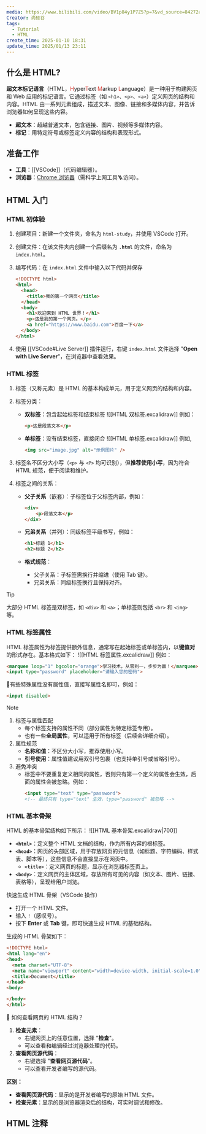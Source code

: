 ```yaml
---
media: https://www.bilibili.com/video/BV1p84y1P7Z5?p=7&vd_source=84272a2d7f72158b38778819be5bc6ad
Creator: 尚硅谷
tags:
  - Tutorial
  - HTML
create_time: 2025-01-10 18:31
update_time: 2025/01/13 23:11
---
```


## 什么是 HTML?

**超文本标记语言**（HTML，<font color="#d83931">H</font>yper<font color="#d83931">T</font>ext <font color="#d83931">M</font>arkup <font color="#d83931">L</font>anguage）是一种用于构建网页和 Web 应用的标记语言。它通过标签（如 `<h1>`、`<p>`、`<a>`）定义网页的结构和内容。HTML 由一系列元素组成，描述文本、图像、链接和多媒体内容，并告诉浏览器如何呈现这些内容。

- **超文本**：超越普通文本，包含链接、图片、视频等多媒体内容。
- **标记**：用特定符号或标签定义内容的结构和表现形式。

## 准备工作

- **工具**：[[VSCode]]（代码编辑器）。
- **浏览器**：[Chrome 浏览器](https://www.google.com/intl/zh-CN/chrome/)（需科学上网工具🪜访问）。

## HTML 入门

### HTML 初体验

1. 创建项目：新建一个文件夹，命名为 `html-study`，并使用 VSCode 打开。
2. 创建文件：在该文件夹内创建一个后缀名为 **`.html`** 的文件，命名为 `index.html`。
3. 编写代码：在 `index.html` 文件中输入以下代码并保存

	```html
	<!DOCTYPE html>
	<html>
	  <head>
	    <title>我的第一个网页</title>
	  </head>
	  <body>
	    <h1>欢迎来到 HTML 世界！</h1>
	    <p>这是我的第一个网页。</p>
	    <a href="https://www.baidu.com">百度一下</a>
	  </body>
	</html>
	```

4. 使用 [[VSCode#Live Server]] 插件运行，右键 `index.html` 文件选择 "**Open with Live Server**"，在浏览器中查看效果。

### HTML 标签

1. 标签（又称元素）是 HTML 的基本构成单元，用于定义网页的结构和内容。
2. 标签分类：
   - **双标签**：包含起始标签和结束标签
     ![[HTML 双标签.excalidraw]]
     例如：

		```html
		<p>这是段落文本</p>
		```

   - **单标签**：没有结束标签，直接闭合
     ![[HTML 单标签.excalidraw]]
     例如,

		```html
		<img src="image.jpg" alt="示例图片" />
		```

3. 标签名不区分大小写（`<p>` 与 `<P>` 均可识别），但**推荐使用小写**，因为符合 HTML 规范，便于阅读和维护。
4. 标签之间的关系：
   - **父子关系**（嵌套）：子标签位于父标签内部，例如：

		```html
		<div>
		    <p>段落文本</p>
		</div>
		```

   - **兄弟关系**（并列）：同级标签平级书写，例如：

		```html
		<h1>标题 1</h1>
		<h2>标题 2</h2>
		```

   - **格式规范**：
     - 父子关系：子标签需换行并缩进（使用 Tab 键）。
     - 兄弟关系：同级标签换行且保持对齐。

> [!tip]
> 大部分 HTML 标签是双标签，如 `<div>` 和 `<a>`；单标签则包括 `<br>` 和 `<img>` 等。

### HTML 标签属性

HTML 标签属性为标签提供额外信息，通常写在起始标签或单标签内，以**键值对**的形式存在。基本格式如下：
![[HTML 标签属性.excalidraw]]
例如：

```html
<marquee loop="1" bgcolor="orange">学习技术，从零到一，步步为赢！</marquee>
<input type="password" placeholder="请输入您的密码">
```

🌠有些特殊属性没有属性值，直接写属性名即可，例如：

```html
<input disabled>
```

> [!note]
> 1. 标签与属性匹配
>    - 每个标签支持的属性不同（部分属性为特定标签专用）。
>    - 也有一些**全局属性**，可以适用于所有标签（后续会详细介绍）。
> 2. 属性规范
>    - **名称和值**：不区分大小写，推荐使用小写。
>    - **引号使用**：属性值建议用双引号包裹（也支持单引号或省略引号）。
> 3. 避免冲突
>    - 标签中不要重复定义相同的属性，否则只有第一个定义的属性会生效，后面的属性会被忽略。例如：
>      ```html
>      <input type="text" type="password">
>      <!-- 最终只有 type="text" 生效，type="password" 被忽略 -->
>      ```

### HTML 基本骨架

HTML 的基本骨架结构如下所示：
![[HTML 基本骨架.excalidraw|700]]

- **`<html>`**：定义整个 HTML 文档的结构，作为所有内容的根标签。
- **`<head>`**：网页的头部区域，用于存放网页的元信息（如标题、字符编码、样式表、脚本等），这些信息不会直接显示在网页中。
	- **`<title>`**：定义网页的标题，显示在浏览器标签页上。
- **`<body>`**：定义网页的主体区域，存放所有可见的内容（如文本、图片、链接、表格等），呈现给用户浏览。

快速生成 HTML 骨架（VSCode 操作）

- 打开一个 HTML 文件。
- 输入 `!`（感叹号）。
- 按下 **Enter** 或 **Tab** 键，即可快速生成 HTML 的基础结构。

生成的 HTML 骨架如下：

```html
<!DOCTYPE html>
<html lang="en">
<head>
  <meta charset="UTF-8">
  <meta name="viewport" content="width=device-width, initial-scale=1.0">
  <title>Document</title>
</head>
<body>

</body>
</html>
```

🤔 如何查看网页的 HTML 结构？

1. **检查元素**：
    - 右键网页上的任意位置，选择 "**检查**"。
    - 可以查看和编辑经过浏览器处理的代码。
2. **查看网页源代码**：
    - 右键选择 "**查看网页源代码**"。
    - 可以查看开发者编写的源代码。

**区别：**
- **查看网页源代码**：显示的是开发者编写的原始 HTML 文件。
- **检查元素**：显示的是浏览器渲染后的结构，可实时调试和修改。

## HTML 注释
